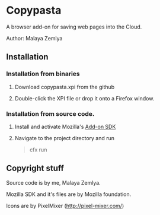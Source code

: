 # Copypasta

A browser add-on for saving web pages into the Cloud.

Author: Malaya Zemlya

## Installation

### Installation from binaries

1. Download copypasta.xpi from the github

2. Double-click the XPI file or drop it onto a Firefox window.

### Installation from source code.

1. Install and activate Mozilla's [Add-on SDK](https://developer.mozilla.org/en-US/Add-ons/SDK/Tutorials/Installation)

2. Navigate to the project directory and run
   > cfx run

## Copyright stuff

Source code is by me, Malaya Zemlya.

Mozilla SDK and it's files are by Mozilla foundation.

Icons are by PixelMixer (http://pixel-mixer.com/)
